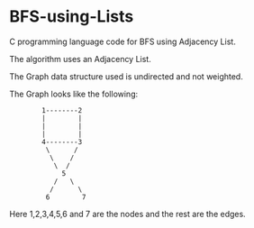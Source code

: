 # BFS-using-Lists

C programming language code for BFS using Adjacency List.

The algorithm uses an Adjacency List.

The Graph data structure used is undirected and not weighted.

The Graph looks like the following:

            1--------2
            |        |
            |        |
            |        |              
            4--------3
             \      /
              \    /
               \  /
                 5
               /   \
              /      \
             6        7
             
Here 1,2,3,4,5,6 and 7 are the nodes and the rest are the edges.

